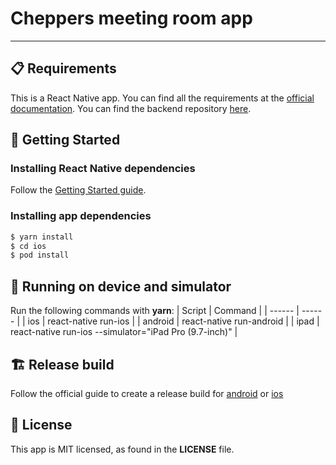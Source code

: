 # Cheppers meeting room app 
---

## 📋 Requirements

This is a React Native app. You can find all the requirements at the [official documentation](https://reactnative.dev/docs/getting-started.html).
You can find the backend repository [here](https://github.com/Cheppers/meeting-room-app-backend).

## 🎉 Getting Started
### Installing React Native dependencies
Follow the [Getting Started guide](https://reactnative.dev/docs/getting-started.html).

### Installing app dependencies
```sh
$ yarn install
$ cd ios
$ pod install
```

## 🚀 Running on device and simulator
Run the following commands with __yarn__:
| Script | Command |
| ------ | ------ |
| ios | react-native run-ios |
| android | react-native run-android |
| ipad | react-native run-ios --simulator=\"iPad Pro (9.7-inch)\" |


## 🏗️ Release build
Follow the official guide to create a release build for [android](https://reactnative.dev/docs/signed-apk-android#testing-the-release-build-of-your-app) or [ios](https://reactnative.dev/docs/running-on-simulator-ios#specifying-a-device)


## 📄 License
This app is MIT licensed, as found in the __LICENSE__ file.
